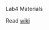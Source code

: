 Lab4 Materials

Read [wiki](https://github.com/PrincetonUniversity/MAE224-Spring2021/wiki/Lab-4---Lift-and-Drag)